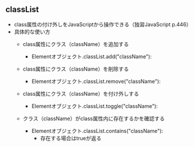 ## classList
- class属性の付け外しをJavaScriptから操作できる（独習JavaScript p.446）
- 具体的な使い方
    - class属性にクラス（className）を追加する
        - Elementオブジェクト.classList.add("className"):
        
    - class属性にクラス（className）を削除する
        - Elementオブジェクト.classList.remove("className"):

    - class属性にクラス（className）を付け外しする
        - Elementオブジェクト.classList.toggle("className"):

    - クラス（className）がclass属性内に存在するかを確認する
        - Elementオブジェクト.classList.contains("className"):
            - 存在する場合はtrueが返る

